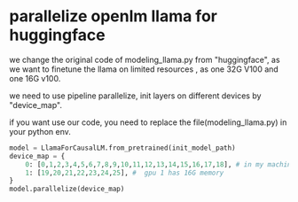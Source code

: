 # parallelize openlm llama for huggingface

we change the original code of modeling_llama.py from "huggingface", as we want to finetune the llama on limited resources
, as one 32G V100 and one 16G v100.

we need to use pipeline parallelize, init layers on different devices by "device_map".

if you want use our code, you need to replace the file(modeling_llama.py) in your python env.

```python
model = LlamaForCausalLM.from_pretrained(init_model_path)
device_map = {
    0: [0,1,2,3,4,5,6,7,8,9,10,11,12,13,14,15,16,17,18], # in my machine, gpu 0 has 32G memory
    1: [19,20,21,22,23,24,25], #  gpu 1 has 16G memory
}
model.parallelize(device_map)
```

